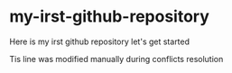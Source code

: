 # my-irst-github-repository

Here is my irst github repository let's get started

Tis line was modified manually during conflicts resolution
